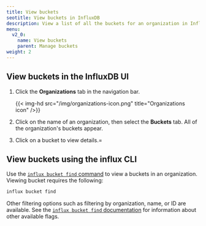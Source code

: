 ```yaml
---
title: View buckets
seotitle: View buckets in InfluxDB
description: View a list of all the buckets for an organization in InfluxDB using the InfluxDB UI or the influx CLI.
menu:
  v2_0:
    name: View buckets
    parent: Manage buckets
weight: 2
---
```


## View buckets in the InfluxDB UI

1. Click the **Organizations** tab in the navigation bar.

    {{< img-hd src="/img/organizations-icon.png" title="Organizations icon" />}}

2. Click on the name of an organization, then select the **Buckets** tab. All of the organization's buckets appear.
3. Click on a bucket to view details.=

## View buckets using the influx CLI

Use the [`influx bucket find` command](/v2.0/reference/cli/influx/bucket/find)
to view a buckets in an organization. Viewing bucket requires the following:


```sh
influx bucket find
```

Other filtering options such as filtering by organization, name, or ID are available.
See the [`influx bucket find` documentation](/v2.0/reference/cli/influx/bucket/find)
for information about other available flags.
